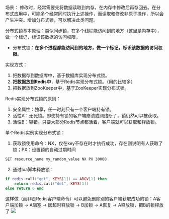 场景：
修改时，经常需要先将数据读取到内存，在内存中修改后再存回去。在分布式应用中，可能多个经常同时执行上述操作，而读取和修改非原子操作，所以会产生冲突。增加分布式锁，可以解决此类问题。

分布式锁基本原理：类似同步锁，在多个线程能访问到的地方（这里是内存中），做一个标记，标识该数据的访问权限。
- 分布式锁：**在多个进程都能访问到的地方，做一个标记，标识该数据的访问权限**。

实现方式：
1. 把数据存到数据库中，基于数据库实现分布式锁。
2. **把数据放到Redis中**，基于Redis实现分布式锁。（用的比较多）
3. 把数据放到ZooKeeper中，基于ZooKeeper实现分布式锁。

Redis实现分布式锁的原则：
1. 安全属性：独享，任一时刻只有一个客户端持有锁。
2. 活性A：无死锁。即使持有锁的客户端崩溃或网络断了，锁仍然可以被获取。
3. 活性B：容错。只要大部分Redis节点都活着，客户端就可以获取和释放锁。

单个Redis实例实现分布式锁：
1. 获取锁使用命令：NX，仅在key不存在时才执行成功，存在则说明有人获取了锁；PX：设置锁的自动过期时间
```bash
SET resource_name my_random_value NX PX 30000
```
2. 通过lua脚本释放锁：
```lua
if redis.call("get", KEYS[1]) == ARGV[1] then
	return redis.call("del", KEYS[1])
else return 0 end
```
这样做（而非走Redis客户端命令）可以避免删除别的客户端获取成功的锁：A客户端加锁 -> A阻塞 -> 因超时释放锁 -> B加锁 -> A恢复 -> A释放锁，把B的锁释放了
![](https://image-1307616428.cos.ap-beijing.myqcloud.com/Obsidian/202304201854417.png)

